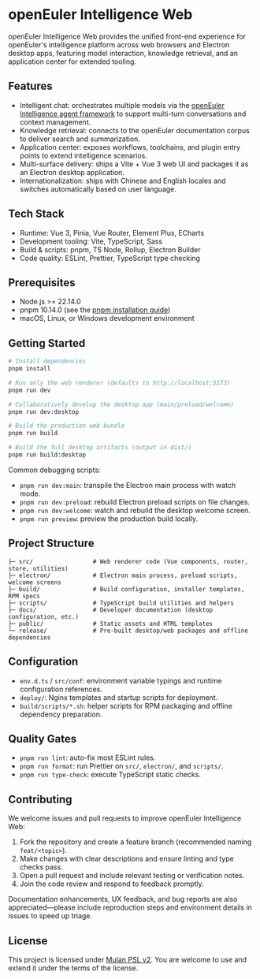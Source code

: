 # openEuler Intelligence Web

openEuler Intelligence Web provides the unified front-end experience for openEuler's intelligence platform across web browsers and Electron desktop apps, featuring model interaction, knowledge retrieval, and an application center for extended tooling.

## Features

- Intelligent chat: orchestrates multiple models via the [openEuler Intelligence agent framework](https://gitee.com/openeuler/euler-copilot-framework) to support multi-turn conversations and context management.
- Knowledge retrieval: connects to the openEuler documentation corpus to deliver search and summarization.
- Application center: exposes workflows, toolchains, and plugin entry points to extend intelligence scenarios.
- Multi-surface delivery: ships a Vite + Vue 3 web UI and packages it as an Electron desktop application.
- Internationalization: ships with Chinese and English locales and switches automatically based on user language.

## Tech Stack

- Runtime: Vue 3, Pinia, Vue Router, Element Plus, ECharts
- Development tooling: Vite, TypeScript, Sass
- Build & scripts: pnpm, TS Node, Rollup, Electron Builder
- Code quality: ESLint, Prettier, TypeScript type checking

## Prerequisites

- Node.js >= 22.14.0
- pnpm 10.14.0 (see the [pnpm installation guide](https://pnpm.io/installation))
- macOS, Linux, or Windows development environment

## Getting Started

```bash
# Install dependencies
pnpm install

# Run only the web renderer (defaults to http://localhost:5173)
pnpm run dev

# Collaboratively develop the desktop app (main/preload/welcome)
pnpm run dev:desktop

# Build the production web bundle
pnpm run build

# Build the full desktop artifacts (output in dist/)
pnpm run build:desktop
```

Common debugging scripts:

- `pnpm run dev:main`: transpile the Electron main process with watch mode.
- `pnpm run dev:preload`: rebuild Electron preload scripts on file changes.
- `pnpm run dev:welcome`: watch and rebuild the desktop welcome screen.
- `pnpm run preview`: preview the production build locally.

## Project Structure

```text
├─ src/                 # Web renderer code (Vue components, router, store, utilities)
├─ electron/            # Electron main process, preload scripts, welcome screens
├─ build/               # Build configuration, installer templates, RPM specs
├─ scripts/             # TypeScript build utilities and helpers
├─ docs/                # Developer documentation (desktop configuration, etc.)
├─ public/              # Static assets and HTML templates
└─ release/             # Pre-built desktop/web packages and offline dependencies
```

## Configuration

- `env.d.ts` / `src/conf`: environment variable typings and runtime configuration references.
- `deploy/`: Nginx templates and startup scripts for deployment.
- `build/scripts/*.sh`: helper scripts for RPM packaging and offline dependency preparation.

## Quality Gates

- `pnpm run lint`: auto-fix most ESLint rules.
- `pnpm run format`: run Prettier on `src/`, `electron/`, and `scripts/`.
- `pnpm run type-check`: execute TypeScript static checks.

## Contributing

We welcome issues and pull requests to improve openEuler Intelligence Web:

1. Fork the repository and create a feature branch (recommended naming `feat/<topic>`).
2. Make changes with clear descriptions and ensure linting and type checks pass.
3. Open a pull request and include relevant testing or verification notes.
4. Join the code review and respond to feedback promptly.

Documentation enhancements, UX feedback, and bug reports are also appreciated—please include reproduction steps and environment details in issues to speed up triage.

## License

This project is licensed under [Mulan PSL v2](LICENSE). You are welcome to use and extend it under the terms of the license.
